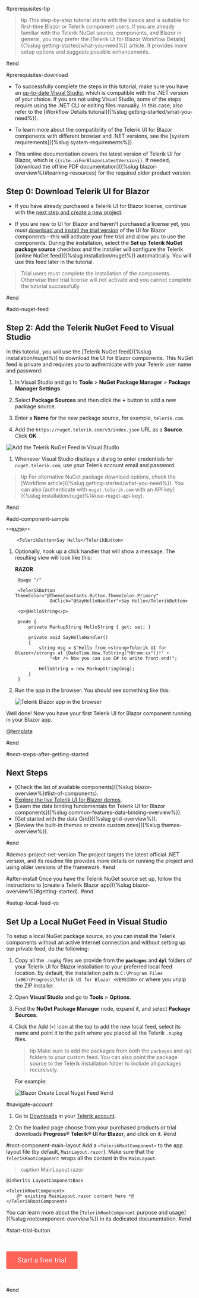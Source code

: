 #prerequisites-tip
>tip This step-by-step tutorial starts with the basics and is suitable for first-time Blazor or Telerik component users. If you are already familiar with the Telerik NuGet source, components, and Blazor in general, you may prefer the [Telerik UI for Blazor Workflow Details]({%slug getting-started/what-you-need%}) article. It provides more setup options and suggests possible enhancements.

#end

#prerequisites-download

* To successfully complete the steps in this tutorial, make sure you have an <a href="https://visualstudio.microsoft.com/vs/" target="_blank">up-to-date Visual Studio</a>, which is compatible with the .NET version of your choice. If you are not using Visual Studio, some of the steps require using the .NET CLI or editing files manually. In this case, also refer to the [Workflow Details tutorial]({%slug getting-started/what-you-need%}).

* To learn more about the compatibility of the Telerik UI for Blazor components with different browser and .NET versions, see the [system requirements]({%slug system-requirements%}).

* This online documentation covers the latest version of Telerik UI for Blazor, which is `{{site.uiForBlazorLatestVersion}}`. If needed, [download the offline PDF documentation]({%slug blazor-overview%}#learning-resources) for the required older product version.

## Step 0: Download Telerik UI for Blazor

* If you have already purchased a Telerik UI for Blazor license, continue with the [next step and create a new project](#step-1-create-a-new-project).

* If you are new to UI for Blazor and haven't purchased a license yet, you must <a href="https://www.telerik.com/download-trial-file/v2-b/ui-for-blazor" target="_blank">download and install the trial version</a> of the UI for Blazor components&mdash;this will activate your free trial and allow you to use the components. During the installation, select the **Set up Telerik NuGet package source** checkbox and the installer will configure the Telerik [online NuGet feed]({%slug installation/nuget%}) automatically. You will use this feed later in the tutorial. 

>Trial users must complete the installation of the components. Otherwise their trial license will not activate and you cannot complete the tutorial successfully.

#end


#add-nuget-feed
## Step 2: Add the Telerik NuGet Feed to Visual Studio

In this tutorial, you will use the [Telerik NuGet feed]({%slug installation/nuget%}) to download the UI for Blazor components. This NuGet feed is private and requires you to authenticate with your Telerik user name and password:

1. In Visual Studio and go to **Tools** > **NuGet Package Manager** > **Package Manager Settings**.

1. Select **Package Sources** and then click the **+** button to add a new package source.

1. Enter a **Name** for the new package source, for example, `telerik.com`.

1. Add the `https://nuget.telerik.com/v3/index.json` URL as a **Source**. Click **OK**.

  ![Add the Telerik NuGet Feed in Visual Studio](images/telerik-nuget-feed.png)

1. Whenever Visual Studio displays a dialog to enter credentials for `nuget.telerik.com`, use your Telerik account email and password.

>tip For alternative NuGet package download options, check the [Workflow article]({%slug getting-started/what-you-need%}). You can also [authenticate with `nuget.telerik.com` with an API key]({%slug installation/nuget%}#use-nuget-api-key).

#end


#add-component-sample

    **RAZOR**
    
        <TelerikButton>Say Hello</TelerikButton>
        
1. Optionally, hook up a click handler that will show a message. The resulting view will look like this:

    **RAZOR**
    
        @page "/"
        
        <TelerikButton ThemeColor="@ThemeConstants.Button.ThemeColor.Primary"
                    OnClick="@SayHelloHandler">Say Hello</TelerikButton>

        <p>@HelloString</p>

        @code {
            private MarkupString HelloString { get; set; }

            private void SayHelloHandler()
            {
                string msg = $"Hello from <strong>Telerik UI for Blazor</strong> at {DateTime.Now.ToString("HH:mm:ss")}!" +
                    "<br /> Now you can use C# to write front-end!";

                HelloString = new MarkupString(msg);
            }
        }

1. Run the app in the browser. You should see something like this:

    ![Telerik Blazor app in the browser](images/blazor-app-in-browser.png)

Well done! Now you have your first Telerik UI for Blazor component running in your Blazor app.

@[template](/_contentTemplates/common/get-started.md#next-steps-after-getting-started)

#end

#next-steps-after-getting-started
## Next Steps

* [Check the list of available components]({%slug blazor-overview%}#list-of-components).
* [Explore the live Telerik UI for Blazor demos](https://demos.telerik.com/blazor-ui/).
* [Learn the data binding fundamentals for Telerik UI for Blazor components]({%slug common-features-data-binding-overview%}).
* [Get started with the data Grid]({%slug grid-overview%}).
* [Review the built-in themes or create custom ones]({%slug themes-overview%}).

#end

#demos-project-net-version
 The project targets the latest official .NET version, and its readme file provides more details on running the project and using older versions of the framework.
#end


#after-install
Once you have the Telerik NuGet source set up, follow the instructions to [create a Telerik Blazor app]({%slug blazor-overview%}#getting-started).
#end

#setup-local-feed-vs
## Set Up a Local NuGet Feed in Visual Studio

To setup a local NuGet package source, so you can install the Telerik components without an active Internet connection and without setting up our private feed, do the following:

1. Copy all the `.nupkg` files we provide from the **`packages`** and **`dpl`** folders of your Telerik UI for Blazor installation to your preferred local feed location. By default, the installation path is `C:\Program Files (x86)\Progress\Telerik UI for Blazor <VERSION>` or where you unzip the ZIP installer.

1. Open **Visual Studio** and go to **Tools** > **Options**.

1. Find the **NuGet Package Manager** node, expand it, and select **Package Sources**.

1. Click the Add (`+`) icon at the top to add the new local feed, select its name and point it to the path where you placed all the Telerik `.nupkg` files.

    >tip Make sure to add the packages from both the `packages` and `dpl` folders to your custom feed. You can also point the package source to the Telerik installation folder to include all packages recursively.

    For example:

    ![Blazor Create Local Nuget Feed](images/create-local-nuget-feed.png)
#end


#navigate-account
1. Go to [Downloads](https://www.telerik.com/account/downloads) in your [Telerik account](https://www.telerik.com/account/).

1. On the loaded page choose from your purchased products or trial downloads **Progress® Telerik® UI for Blazor**, and click on it.
#end


#root-component-main-layout
Add a `<TelerikRootComponent>` to the app layout file (by default, `MainLayout.razor`). Make sure that the `TelerikRootComponent` wraps all the content in the `MainLayout`.

>caption MainLayout.razor

<div class="skip-repl"></div>

````CSHTML
@inherits LayoutComponentBase

<TelerikRootComponent>
    @* existing MainLayout.razor content here *@
</TelerikRootComponent>
````

You can learn more about the [`TelerikRootComponent` purpose and usage]({%slug rootcomponent-overview%}) in its dedicated documentation.
#end


#start-trial-button
<div class="justify-content-center text-center try-button">
    <a class="button" href="https://www.telerik.com/download-trial-file/v2/ui-for-blazor" target="_blank">Start a free trial</a>
</div>

<style>
.try-button {
    margin-top: 3rem;
    margin-bottom: 3rem;
}
.try-button .button {
    display: inline-block;
    font-size: 18px;
    color: #ffffff;
    background-color: #ff6358;
    border-radius: 2px;
    transition: color .2s ease,background-color .2s ease;
    text-decoration: none;
    padding: 10px 30px 10px 30px;
    line-height: 1.5em;
    height: auto;
}

.try-button .button:hover {
    color: #ffffff;
    background-color: #e74b3c;
}
</style>
#end
